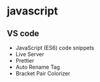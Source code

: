 # javascript

## VS code
- JavaScript (ES6) code snippets
- Live Server
- Prettier
- Auto Rename Tag
- Bracket Pair Colorizer
